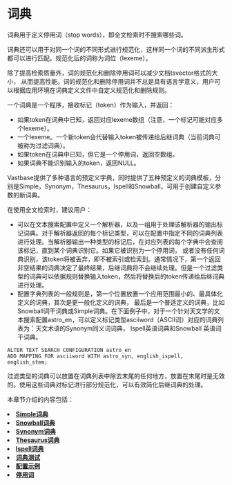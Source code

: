 # 词典

词典用于定义停用词（stop words），即全文检索时不搜索哪些词。

词典还可以用于对同一个词的不同形式进行规范化，这样同一个词的不同派生形式都可以进行匹配。规范化后的词称为词位（lexeme）。

除了提高检索质量外，词的规范化和删除停用词可以减少文档tsvector格式的大小， 从而提高性能。词的规范化和删除停用词并不总是具有语言学意义，用户可以根据应用环境在词典定义文件中自定义规范化和删除规则。

一个词典是一个程序，接收标记（token）作为输入，并返回：

- 如果token在词典中已知，返回对应lexeme数组（注意，一个标记可能对应多个lexeme）。
- 一个lexeme。一个新token会代替输入token被传递给后继词典（当前词典可被称为过滤词典）。
- 如果token在词典中已知，但它是一个停用词，返回空数组。
- 如果词典不能识别输入的token，返回NULL。

Vastbase提供了多种语言的预定义字典，同时提供了五种预定义的词典模板，分别是Simple，Synonym，Thesaurus，Ispell和Snowball，可用于创建自定义参数的新词典。

在使用全文检索时，建议用户：

- 可以在文本搜索配置中定义一个解析器，以及一组用于处理该解析器的输出标记词典。对于解析器返回的每个标记类型，可以在配置中指定不同的词典列表进行处理。当解析器输出一种类型的标记后，在对应列表的每个字典中会查阅该标记，直到某个词典识别它。如果它被识别为一个停用词， 或者没有任何词典识别，该token将被丢弃，即不被索引或检索到。通常情况下，第一个返回非空结果的词典决定了最终结果，后继词典将不会继续处理。但是一个过滤类型的词典可以依据规则替换输入token，然后将替换后的token传递给后继词典进行处理。
- 配置字典列表的一般规则是，第一个位置放置一个应用范围最小的、最具体化定义的词典，其次是更一般化定义的词典， 最后是一个普适定义的词典，比如Snowball词干词典或Simple词典。在下面例子中，对于一个针对天文学的文本搜索配置astro_en，可以定义标记类型asciiword（ASCII词）对应的词典列表为：天文术语的Synonym同义词词典， Ispell英语词典和Snowball 英语词干词典。

```
ALTER TEXT SEARCH CONFIGURATION astro_en 
ADD MAPPING FOR asciiword WITH astro_syn, english_ispell, english_stem;
```

过滤类型的词典可以放置在词典列表中除去末尾的任何地方，放置在末尾时是无效的。使用这些词典对标记进行部分规范化，可以有效简化后继词典的处理。

本章节介绍的内容包括：

<a href="Simple词典.html"><li>**Simple词典**</li></a>
<a href="Snowball词典.html"><li>**Snowball词典**</li></a>
<a href="Synonym词典.html"><li>**Synonym词典**</li></a>
<a href="Thesaurus词典.html"><li>**Thesaurus词典**</li></a>
<a href="Ispell词典.html"><li>**Ispell词典**</li></a>
<a href="词典测试.html"><li>**词典测试**</li></a>
<a href="配置示例.html"><li>**配置示例**</li></a>
<a href="停用词.html"><li>**停用词**</li></a>